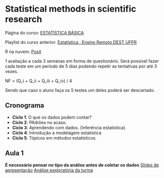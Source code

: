 # Statistical methods in scientific research

Página do curso: [ESTATÍSTICA BÁSICA](http://www.leg.ufpr.br/~paulojus/estbas/)

Playlist do curso anterior: [Estatística · Ensino Remoto DEST UFPR](https://www.youtube.com/playlist?list=PLQcLb-PUD9WNZnVBYDKEonioyJw3nEaOM)

R na nuvem: [Posit](https://posit.cloud/)

1 avaliação a cada 3 semanas em forma de questionário. Será possível fazer cada teste em um período de 5 dias podendo repetir as tentativas por até 3 vezes.

NF = (Q_i + Q_ii + Q_iii + Q_iv) / 4

Sendo que caso o aluno faça os 5 testes um deles poderá ser descartado.

## Cronograma

* **Ciclo 1**: O que os dados podem contar?
* **Ciclo 2**: PAdrões no acaso.
* **Ciclo 3**: Aprendendo com dados. (Inferência estatística).
* **Ciclo 4**: Introdução a modelagem estatística
* **Ciclo 5**: Tópicos em métodos estatísticos.

## Aula 1

**É necessário pensar no tipo da análise antes de coletar os dados**
[Slides de apresentação]()
[Análise exploratória da turma ](https://lineu96.github.io/quest-mepc23/index.html)

